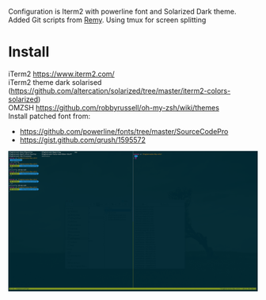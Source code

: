 Configuration is Iterm2 with powerline font and Solarized Dark theme.
Added Git scripts from [Remy](https://gist.github.com/remy/6079223#file-remy-zsh-theme). 
Using tmux for screen splitting


Install
==========
iTerm2 https://www.iterm2.com/  
iTerm2 theme dark solarised (https://github.com/altercation/solarized/tree/master/iterm2-colors-solarized)  
OMZSH https://github.com/robbyrussell/oh-my-zsh/wiki/themes  
Install patched font from:  
  - https://github.com/powerline/fonts/tree/master/SourceCodePro  
  - https://gist.github.com/qrush/1595572  

![alt tag](https://github.com/andrew0harney/config/blob/master/Screen%20Shot%202015-01-08%20at%2009.22.25.png)
